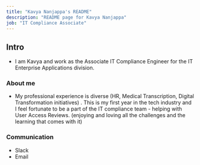 ```yaml
---
title: "Kavya Nanjappa's README"
description: "README page for Kavya Nanjappa"
job: "IT Compliance Associate"
---
```


## Intro
- I am Kavya and work as  the Associate IT Compliance Engineer for the IT Enterprise Applications division.

### About me
- My  professional  experience is  diverse (HR, Medical Transcription, Digital Transformation initiatives) . This is my first year 
  in the tech  industry and I feel fortunate to be a part of the IT compliance team -  helping with User Access Reviews. 
  (enjoying and loving  all the challenges and the learning that comes with it)

### Communication
- Slack
- Email		 	 	 							
